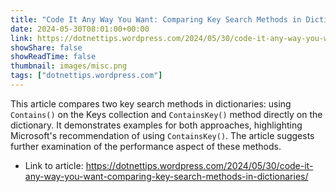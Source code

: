 ```yaml
---
title: "Code It Any Way You Want: Comparing Key Search Methods in Dictionaries"
date: 2024-05-30T08:01:00+00:00
link: https://dotnettips.wordpress.com/2024/05/30/code-it-any-way-you-want-comparing-key-search-methods-in-dictionaries/
showShare: false
showReadTime: false
thumbnail: images/misc.png
tags: ["dotnettips.wordpress.com"]
---
```

This article compares two key search methods in dictionaries: using `Contains()` on the Keys collection and `ContainsKey()` method directly on the dictionary. It demonstrates examples for both approaches, highlighting Microsoft's recommendation of using `ContainsKey()`. The article suggests further examination of the performance aspect of these methods.

- Link to article: https://dotnettips.wordpress.com/2024/05/30/code-it-any-way-you-want-comparing-key-search-methods-in-dictionaries/